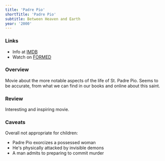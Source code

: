 ```yaml
---
title: 'Padre Pio'
shortTitle: 'Padre Pio'
subtitle: Between Heaven and Earth
year: '2000'
---
```


### Links

* Info at [IMDB](https://www.imdb.com/title/tt0276385/)
* Watch on [FORMED](https://watch.formed.org/padre-pio-between-heaven-and-earth)

### Overview

Movie about the more notable aspects of the life of St. Padre Pio. Seems to be accurate, from what we can find in our books and online about this saint.

### Review

Interesting and inspiring movie.

### Caveats

Overall not appropriate for children:

* Padre Pio exorcizes a possessed woman
* He's physically attacked by invisible demons
* A man admits to preparing to commit murder
